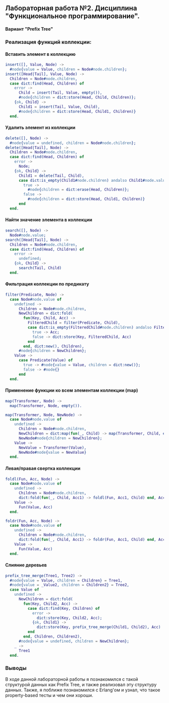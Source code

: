 ## Лабораторная работа №2. Дисциплина "Функциональное программирование".

#### Вариант "Prefix Tree"

### Реализация функций коллекции:
#### Вставить элемент в коллекцию
```Erlang
insert([], Value, Node) ->
  #node{value = Value, children = Node#node.children};
insert([Head|Tail], Value, Node) ->
  Children = Node#node.children,
  case dict:find(Head, Children) of
    error ->
      Child = insert(Tail, Value, empty()),
      #node{children = dict:store(Head, Child, Children)};
    {ok, Child} ->
      Child1 = insert(Tail, Value, Child),
      #node{children = dict:store(Head, Child1, Children)}
  end.
```

#### Удалить элемент из коллекции
```Erlang
delete([], Node) ->
  #node{value = undefined, children = Node#node.children};
delete([Head|Tail], Node) ->
  Children = Node#node.children,
  case dict:find(Head, Children) of
    error ->
      Node;
    {ok, Child} ->
      Child1 = delete(Tail, Child),
      case dict:is_empty(Child1#node.children) andalso Child1#node.value == undefined of
        true ->
          #node{children = dict:erase(Head, Children)};
        false ->
          #node{children = dict:store(Head, Child1, Children)}
      end
  end.
```

#### Найти значение элемента в коллекции
```Erlang
search([], Node) ->
  Node#node.value;
search([Head|Tail], Node) ->
  Children = Node#node.children,
  case dict:find(Head, Children) of
    error ->
      undefined;
    {ok, Child} ->
      search(Tail, Child)
  end.
```

#### Фильтрация коллекции по предикату
```Erlang
filter(Predicate, Node) ->
  case Node#node.value of
    undefined ->
      Children = Node#node.children,
      NewChildren = dict:fold(
        fun(Key, Child, Acc) ->
          FilteredChild = filter(Predicate, Child),
          case dict:is_empty(FilteredChild#node.children) andalso FilteredChild#node.value == undefined of
            true -> Acc;
            false -> dict:store(Key, FilteredChild, Acc)
          end
        end, dict:new(), Children),
      #node{children = NewChildren};
    Value ->
      case Predicate(Value) of
        true -> #node{value = Value, children = dict:new()};
        false -> #node{}
      end
  end.
```

#### Применение функции ко всем элементам коллекции (map)
```Erlang
map(Transformer, Node) ->
  map(Transformer, Node, empty()).

map(Transformer, Node, NewNode) ->
  case Node#node.value of
    undefined ->
      Children = Node#node.children,
      NewChildren = dict:map(fun(_, Child) -> map(Transformer, Child, empty()) end, Children),
      NewNode#node{children = NewChildren};
    Value ->
      NewValue = Transformer(Value),
      NewNode#node{value = NewValue}
  end.
```

#### Левая/правая свертка коллекции
```Erlang
foldl(Fun, Acc, Node) ->
  case Node#node.value of
    undefined ->
      Children = Node#node.children,
      dict:fold(fun(_, Child, Acc1) -> foldl(Fun, Acc1, Child) end, Acc, Children);
    Value ->
      Fun(Value, Acc)
  end.

foldr(Fun, Acc, Node) ->
  case Node#node.value of
    undefined ->
      Children = Node#node.children,
      dict:fold(fun(_, Child, Acc1) -> foldr(Fun, Acc1, Child) end, Acc, Children);
    Value ->
      Fun(Value, Acc)
  end.
```

#### Слияние деревьев
```Erlang
prefix_tree_merge(Tree1, Tree2) ->
  #node{value = Value, children = Children} = Tree1,
  #node{value = _Value2, children = Children2} = Tree2,
  case Value of
    undefined ->
      NewChildren = dict:fold(
        fun(Key, Child2, Acc) ->
          case dict:find(Key, Children) of
            error ->
              dict:store(Key, Child2, Acc);
            {ok, Child1} ->
              dict:store(Key, prefix_tree_merge(Child1, Child2), Acc)
          end
        end, Children, Children2),
      #node{value = undefined, children = NewChildren};
    _ ->
      Tree1
  end.
```

### Выводы
В ходе данной лабораторной работы я познакомился с такой структурой данных как Prefix Tree, и также реализовал эту структуру данных. Также, я поближе познакомился с Erlang'ом и узнал, что такое property-based тесты и чем они хороши.
